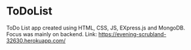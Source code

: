 # ToDoList
ToDo List app created using HTML, CSS, JS, EXpress.js and MongoDB. Focus was mainly on backend.
Link: https://evening-scrubland-32630.herokuapp.com/
